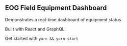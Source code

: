 ## EOG Field Equipment Dashboard

Demonstrates a real-time dashboard of equipment status.

Built with React and GraphQL

Get started with `yarn && yarn start`
